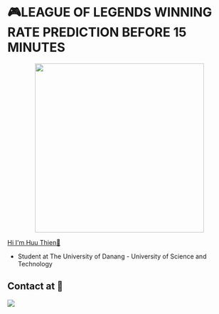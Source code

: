 # 🎮**LEAGUE OF LEGENDS WINNING RATE PREDICTION BEFORE 15 MINUTES**
<p align="center"><img src="https://i.pinimg.com/originals/08/b7/ce/08b7ce1d372f301d8fce8c52e9ac80f3.gif" height="380px"/></p>
<a href="https://huu-thien.github.io/Profile/">Hi I'm Huu Thien🤡</a>
<ul>
  <li>Student at The University of Danang - University of Science and Technology</li>
</ul>

<h2 >Contact at 💌</h2>
  <a href="https://www.facebook.com/nguyenhuuthien1804">
    <img src="https://user-images.githubusercontent.com/87054146/131863627-c1c4380e-e4d6-43b8-b94c-3f70f6d53b24.png">
  </a>

